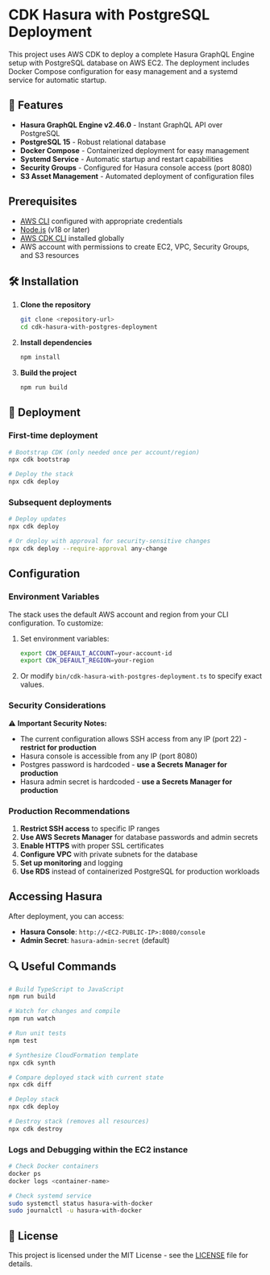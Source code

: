# CDK Hasura with PostgreSQL Deployment

This project uses AWS CDK to deploy a complete Hasura GraphQL Engine setup with PostgreSQL database on AWS EC2. The deployment includes Docker Compose configuration for easy management and a systemd service for automatic startup.

## 🚀 Features

- **Hasura GraphQL Engine v2.46.0** - Instant GraphQL API over PostgreSQL
- **PostgreSQL 15** - Robust relational database
- **Docker Compose** - Containerized deployment for easy management
- **Systemd Service** - Automatic startup and restart capabilities
- **Security Groups** - Configured for Hasura console access (port 8080)
- **S3 Asset Management** - Automated deployment of configuration files

##  Prerequisites

- [AWS CLI](https://aws.amazon.com/cli/) configured with appropriate credentials
- [Node.js](https://nodejs.org/) (v18 or later)
- [AWS CDK CLI](https://docs.aws.amazon.com/cdk/latest/guide/getting_started.html) installed globally
- AWS account with permissions to create EC2, VPC, Security Groups, and S3 resources

## 🛠️ Installation

1. **Clone the repository**
   ```bash
   git clone <repository-url>
   cd cdk-hasura-with-postgres-deployment
   ```

2. **Install dependencies**
   ```bash
   npm install
   ```

3. **Build the project**
   ```bash
   npm run build
   ```

## 🚀 Deployment

### First-time deployment
```bash
# Bootstrap CDK (only needed once per account/region)
npx cdk bootstrap

# Deploy the stack
npx cdk deploy
```

### Subsequent deployments
```bash
# Deploy updates
npx cdk deploy

# Or deploy with approval for security-sensitive changes
npx cdk deploy --require-approval any-change
```

##  Configuration

### Environment Variables
The stack uses the default AWS account and region from your CLI configuration. To customize:

1. Set environment variables:
   ```bash
   export CDK_DEFAULT_ACCOUNT=your-account-id
   export CDK_DEFAULT_REGION=your-region
   ```

2. Or modify `bin/cdk-hasura-with-postgres-deployment.ts` to specify exact values.

### Security Considerations

⚠️ **Important Security Notes:**

- The current configuration allows SSH access from any IP (port 22) - **restrict for production**
- Hasura console is accessible from any IP (port 8080)
- Postgres password is hardcoded - **use a Secrets Manager for production**
- Hasura admin secret is hardcoded - **use a Secrets Manager for production**

### Production Recommendations

1. **Restrict SSH access** to specific IP ranges
2. **Use AWS Secrets Manager** for database passwords and admin secrets
3. **Enable HTTPS** with proper SSL certificates
4. **Configure VPC** with private subnets for the database
5. **Set up monitoring** and logging
6. **Use RDS** instead of containerized PostgreSQL for production workloads

##  Accessing Hasura

After deployment, you can access:

- **Hasura Console**: `http://<EC2-PUBLIC-IP>:8080/console`
- **Admin Secret**: `hasura-admin-secret` (default)

## 🔍 Useful Commands

```bash
# Build TypeScript to JavaScript
npm run build

# Watch for changes and compile
npm run watch

# Run unit tests
npm test

# Synthesize CloudFormation template
npx cdk synth

# Compare deployed stack with current state
npx cdk diff

# Deploy stack
npx cdk deploy

# Destroy stack (removes all resources)
npx cdk destroy
```


### Logs and Debugging within the EC2 instance

```bash
# Check Docker containers
docker ps
docker logs <container-name>

# Check systemd service
sudo systemctl status hasura-with-docker
sudo journalctl -u hasura-with-docker
```

## 📄 License

This project is licensed under the MIT License - see the [LICENSE](LICENSE) file for details.
